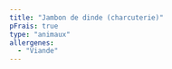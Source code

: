 ```yaml
---
title: "Jambon de dinde (charcuterie)"
pFrais: true
type: "animaux"
allergenes:
  - "Viande"
---
```


